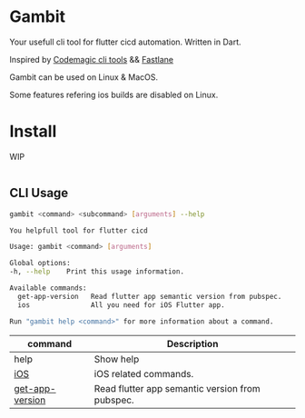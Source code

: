 # Gambit

Your usefull cli tool for flutter cicd automation.
Written in Dart.

Inspired by [Codemagic cli tools](https://github.com/codemagic-ci-cd/cli-tools) && [Fastlane](https://fastlane.tools/)

Gambit can be used on Linux & MacOS.

Some features refering ios builds are disabled on Linux.

# Install

WIP
```sh
```

## CLI Usage

```bash
gambit <command> <subcommand> [arguments] --help
```

```bash
You helpfull tool for flutter cicd

Usage: gambit <command> [arguments]

Global options:
-h, --help    Print this usage information.

Available commands:
  get-app-version   Read flutter app semantic version from pubspec.
  ios               All you need for iOS Flutter app.

Run "gambit help <command>" for more information about a command.
```

| command | Description |
|---|---|
| help <command> <subcommand> | Show help |
| [iOS](doc/ios/ios.md) | iOS related commands. |
| [get-app-version](doc/get-app-version.md) | Read flutter app semantic version from pubspec. |






